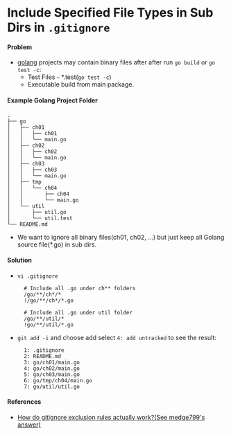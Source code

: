 # Include Specified File Types in Sub Dirs in `.gitignore`

#### Problem
* [golang](http://golang.org) projects may contain binary files after after run `go build` or `go test -c`:
    * Test Files - *.test(`go test -c`)
    * Executable build from main package.

#### Example Golang Project Folder

    .
    ├── go
    │   ├── ch01
    │   │   ├── ch01
    │   │   └── main.go
    │   ├── ch02
    │   │   ├── ch02
    │   │   └── main.go
    │   ├── ch03
    │   │   ├── ch03
    │   │   └── main.go
    │   ├── tmp
    │   │   └── ch04
    │   │       ├── ch04
    │   │       └── main.go
    │   └── util
    │       ├── util.go
    │       └── util.test
    └── README.md


* We want to ignore all binary files(ch01, ch02, ...) but just keep all Golang source file(*.go) in sub dirs.

#### Solution

* `vi .gitignore`

        # Include all .go under ch** folders
        /go/**/ch*/*
        !/go/**/ch*/*.go

        # Include all .go under util folder
        /go/**/util/*
        !go/**/util/*.go

* `git add -i` and choose add select `4: add untracked` to see the result:

        1: .gitignore
        2: README.md
        3: go/ch01/main.go
        4: go/ch02/main.go
        5: go/ch03/main.go
        6: go/tmp/ch04/main.go
        7: go/util/util.go


#### References
* [How do gitignore exclusion rules actually work?(See medge799's answer)](http://stackoverflow.com/questions/3001888/how-do-gitignore-exclusion-rules-actually-work)
